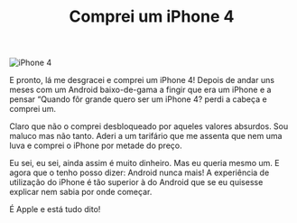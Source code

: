 ﻿---
title: Comprei um iPhone 4
categories:
  - Base
tags:
  - android
  - apple
  - iphone
featured: no
status: live
summary:
---

![iPhone 4](http://pedromeireles.pt/images/iphone4.png)

E pronto, lá me desgracei e comprei um iPhone 4! Depois de andar uns meses com um Android baixo-de-gama a fingir que era um iPhone e a pensar “Quando fôr grande quero ser um iPhone 4? perdi a cabeça e comprei um.

Claro que não o comprei desbloqueado por aqueles valores absurdos. Sou maluco mas não tanto. Aderi a um tarifário que me assenta que nem uma luva e comprei o iPhone por metade do preço.

Eu sei, eu sei, ainda assim é muito dinheiro. Mas eu queria mesmo um. E agora que o tenho posso dizer: Android nunca mais! A experiência de utilização do iPhone é tão superior à do Android que se eu quisesse explicar nem sabia por onde começar.

É Apple e está tudo dito!